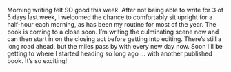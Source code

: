 Morning writing felt SO good this week. After not being able to write for 3 of 5 days last week, I welcomed the chance to comfortably sit upright for a half-hour each morning, as has been my routine for most of the year. The book is coming to a close soon. I’m writing the culminating scene now and can then start in on the closing act before getting into editing. There’s still a long road ahead, but the miles pass by with every new day now. Soon I’ll be getting to where I started heading so long ago … with another published book. It’s so exciting! 
